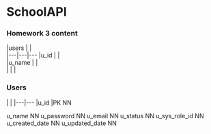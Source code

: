 # SchoolAPI

### Homework 3 content
 

|users   |   |   
|---|---|---
|u_id   |   |   
|u_name   |   |   
|   |   |   

### Users	
| |
|---|---
|u_id	|PK NN

u_name	NN
u_password	NN
u_email	NN
u_status	NN
u_sys_role_id	NN
u_created_date	NN
u_updated_date	NN
